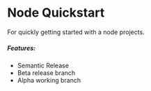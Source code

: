 # Node Quickstart

For quickly getting started with a node projects.

##### Features:

- Semantic Release
- Beta release branch
- Alpha working branch
